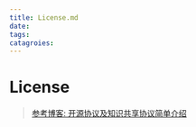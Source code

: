 ```yaml
---
title: License.md
date: 
tags: 
catagroies: 
---
```


# License 

> [参考博客: 开源协议及知识共享协议简单介绍](https://www.cnblogs.com/huaxia283611/p/LicenseIndex.html)

